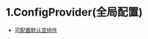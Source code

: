 # 1.ConfigProvider(全局配置)
* [可配置默认空组件](https://4x-ant-design.antgroup.com/components/config-provider-cn/)
